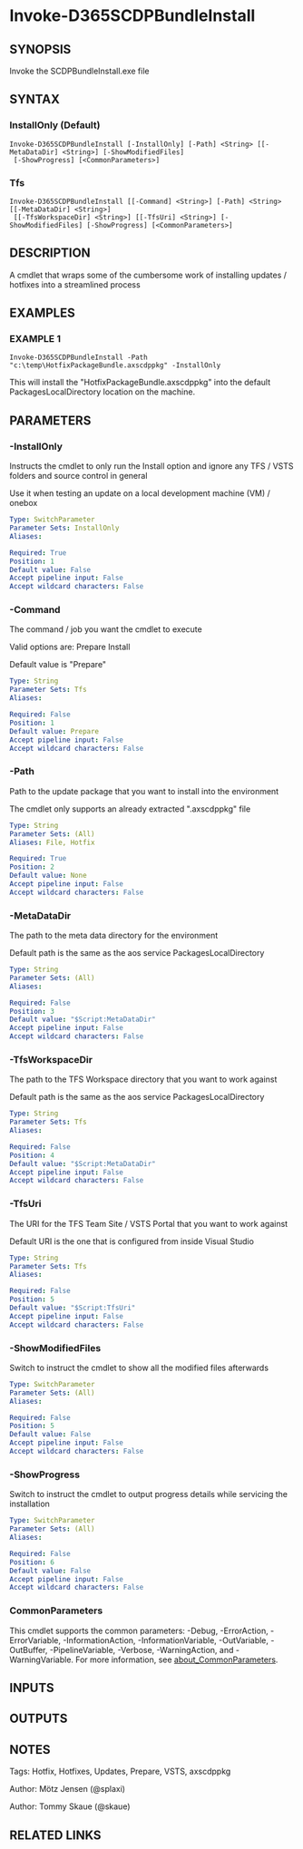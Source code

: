 ﻿---
external help file: d365fo.tools-help.xml
Module Name: d365fo.tools
online version:
schema: 2.0.0
---

# Invoke-D365SCDPBundleInstall

## SYNOPSIS
Invoke the SCDPBundleInstall.exe file

## SYNTAX

### InstallOnly (Default)
```
Invoke-D365SCDPBundleInstall [-InstallOnly] [-Path] <String> [[-MetaDataDir] <String>] [-ShowModifiedFiles]
 [-ShowProgress] [<CommonParameters>]
```

### Tfs
```
Invoke-D365SCDPBundleInstall [[-Command] <String>] [-Path] <String> [[-MetaDataDir] <String>]
 [[-TfsWorkspaceDir] <String>] [[-TfsUri] <String>] [-ShowModifiedFiles] [-ShowProgress] [<CommonParameters>]
```

## DESCRIPTION
A cmdlet that wraps some of the cumbersome work of installing updates / hotfixes into a streamlined process

## EXAMPLES

### EXAMPLE 1
```
Invoke-D365SCDPBundleInstall -Path "c:\temp\HotfixPackageBundle.axscdppkg" -InstallOnly
```

This will install the "HotfixPackageBundle.axscdppkg" into the default PackagesLocalDirectory location on the machine.

## PARAMETERS

### -InstallOnly
Instructs the cmdlet to only run the Install option and ignore any TFS / VSTS folders and source control in general

Use it when testing an update on a local development machine (VM) / onebox

```yaml
Type: SwitchParameter
Parameter Sets: InstallOnly
Aliases:

Required: True
Position: 1
Default value: False
Accept pipeline input: False
Accept wildcard characters: False
```

### -Command
The command / job you want the cmdlet to execute

Valid options are:
Prepare
Install

Default value is "Prepare"

```yaml
Type: String
Parameter Sets: Tfs
Aliases:

Required: False
Position: 1
Default value: Prepare
Accept pipeline input: False
Accept wildcard characters: False
```

### -Path
Path to the update package that you want to install into the environment

The cmdlet only supports an already extracted ".axscdppkg" file

```yaml
Type: String
Parameter Sets: (All)
Aliases: File, Hotfix

Required: True
Position: 2
Default value: None
Accept pipeline input: False
Accept wildcard characters: False
```

### -MetaDataDir
The path to the meta data directory for the environment

Default path is the same as the aos service PackagesLocalDirectory

```yaml
Type: String
Parameter Sets: (All)
Aliases:

Required: False
Position: 3
Default value: "$Script:MetaDataDir"
Accept pipeline input: False
Accept wildcard characters: False
```

### -TfsWorkspaceDir
The path to the TFS Workspace directory that you want to work against

Default path is the same as the aos service PackagesLocalDirectory

```yaml
Type: String
Parameter Sets: Tfs
Aliases:

Required: False
Position: 4
Default value: "$Script:MetaDataDir"
Accept pipeline input: False
Accept wildcard characters: False
```

### -TfsUri
The URI for the TFS Team Site / VSTS Portal that you want to work against

Default URI is the one that is configured from inside Visual Studio

```yaml
Type: String
Parameter Sets: Tfs
Aliases:

Required: False
Position: 5
Default value: "$Script:TfsUri"
Accept pipeline input: False
Accept wildcard characters: False
```

### -ShowModifiedFiles
Switch to instruct the cmdlet to show all the modified files afterwards

```yaml
Type: SwitchParameter
Parameter Sets: (All)
Aliases:

Required: False
Position: 5
Default value: False
Accept pipeline input: False
Accept wildcard characters: False
```

### -ShowProgress
Switch to instruct the cmdlet to output progress details while servicing the installation

```yaml
Type: SwitchParameter
Parameter Sets: (All)
Aliases:

Required: False
Position: 6
Default value: False
Accept pipeline input: False
Accept wildcard characters: False
```

### CommonParameters
This cmdlet supports the common parameters: -Debug, -ErrorAction, -ErrorVariable, -InformationAction, -InformationVariable, -OutVariable, -OutBuffer, -PipelineVariable, -Verbose, -WarningAction, and -WarningVariable. For more information, see [about_CommonParameters](http://go.microsoft.com/fwlink/?LinkID=113216).

## INPUTS

## OUTPUTS

## NOTES
Tags: Hotfix, Hotfixes, Updates, Prepare, VSTS, axscdppkg

Author: Mötz Jensen (@splaxi)

Author: Tommy Skaue (@skaue)

## RELATED LINKS
